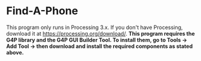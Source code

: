 # Find-A-Phone
This program only runs in Processing 3.x. If you don't have Processing, download it at https://processing.org/download/. **This program requires the G4P library and the G4P GUI Builder Tool. To install them, go to Tools -> Add Tool -> then download and install the required components as stated above.**
